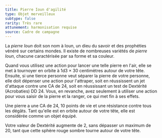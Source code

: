 ```yaml
---
title: Pierre Ioun d'agilité
type: Objet merveilleux
subtype: false
rarity: Très rare
attunement: harmonisation requise
source: Cadre de campagne
---
```

La _pierre Ioun_ doit son nom à Ioun, un dieu du savoir et des prophéties vénéré sur certains mondes. Il existe de nombreuses variétés de _pierre Ioun_, chacune caractérisée par sa forme et sa couleur.

Quand vous utilisez une action pour lancer une telle pierre en l'air, elle se met à tournoyer en orbite à 1d3 × 30 centimètres autour de votre tête. Ensuite, si une tierce personne veut séparer la pierre de votre personne, elle doit dépenser une action pour l'attraper, soit en réussissent un jet d'attaque contre une CA de 24, soit en réussissant un test de Dextérité (Acrobaties) DD 24. Vous, en revanche, avez seulement à utiliser une action pour vous saisir de la pierre et la ranger, ce qui met fin à ses effets.

Une pierre a une CA de 24, 10 points de vie et une résistance contre tous les dégâts. Tant qu'elle est en orbite autour de votre tête, elle est considérée comme un objet équipé.

Votre valeur de Dextérité augmente de 2, sans dépasser un maximum de 20, tant que cette sphère rouge sombre tourne autour de votre tête.
